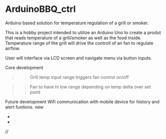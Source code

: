 # ArduinoBBQ_ctrl
Arduino based solution for temperature regulation of a grill or smoker. 

This is a hobby project intended to utilize an Arduino Uno to create a produt that reads temperature of a grill/smoker as well as the food inside. Temperature range of the grill will drive the controll of an fan to regulate airflow. 

User will interface via LCD screen and navigate menu via button inputs. 

Core development
>> Grill temp input range triggers fan control on/off 

>> Fan to have hi low range depending on temp delta over set point

Future  development
Wifi communication with mobile device for history and alert funtions. 
new







-
-
//
